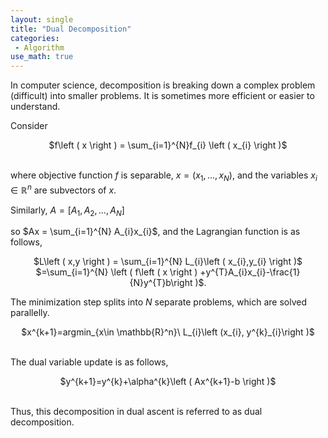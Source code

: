 ```yaml
---
layout: single
title: "Dual Decomposition"
categories:
 - Algorithm
use_math: true
---
```

In computer science, decomposition is breaking down a complex problem (difficult) into smaller problems. It is sometimes more efficient or easier to understand.


Consider


<center>$f\left ( x \right ) = \sum_{i=1}^{N}f_{i} \left ( x_{i} \right )$</center>

<br/>

where objective function $f$ is separable, $x=\left ( x_{1},...,x_{N} \right )$, and the variables $x_{i} \in \mathbb{R}^{n}$ are subvectors of $x$.


Similarly, $A=\left [ A_{1},A_{2},...,A_{N} \right ]$


so $Ax = \sum_{i=1}^{N} A_{i}x_{i}$, and the Lagrangian function is as follows,


<center>$L\left ( x,y \right ) = \sum_{i=1}^{N} L_{i}\left ( x_{i},y_{i} \right )$</center>

<center>$=\sum_{i=1}^{N} \left ( f\left ( x \right ) +y^{T}A_{i}x_{i}-\frac{1}{N}y^{T}b\right )$.</center>


The minimization step splits into $N$ separate problems, which are solved parallelly.


<center>$x^{k+1}=argmin_{x\in \mathbb{R}^n}\ L_{i}\left (x_{i}, y^{k}_{i}\right )$</center>

<br/>

The dual variable update is as follows,


<center>$y^{k+1}=y^{k}+\alpha^{k}\left ( Ax^{k+1}-b \right )$</center>

<br/>

Thus, this decomposition in dual ascent is referred to as dual decomposition.
